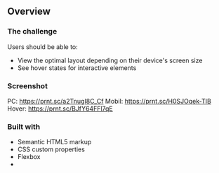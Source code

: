 ## Overview

### The challenge

Users should be able to:

- View the optimal layout depending on their device's screen size
- See hover states for interactive elements

### Screenshot

PC: https://prnt.sc/a2TnugI8C_Cf
Mobil: https://prnt.sc/H0SJOqek-TIB
Hover: https://prnt.sc/BJfY64FFl7qE

### Built with

- Semantic HTML5 markup
- CSS custom properties
- Flexbox
-
